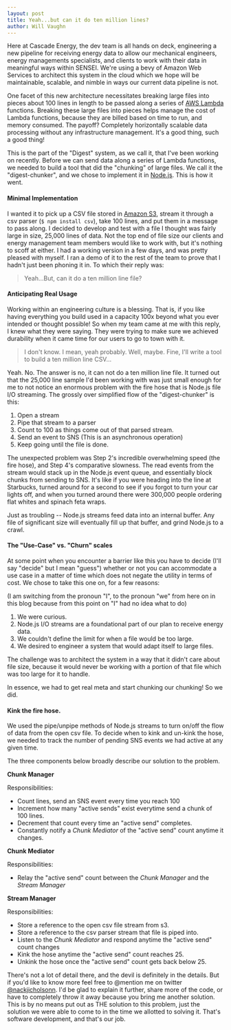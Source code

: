 ```yaml
---
layout: post
title: Yeah...but can it do ten million lines?
author: Will Vaughn
---
```


Here at Cascade Energy, the dev team is all hands on deck, engineering a new pipeline for receiving energy data to
allow our mechanical engineers, energy managements specialists, and clients to work with their
data in meaningful ways within SENSEI. We're using a bevy of Amazon Web Services to architect this system 
in the cloud which we hope will be maintainable, scalable, and nimble in ways our current data pipeline is not.

One facet of this new architecture necessitates breaking large files into pieces about 100 
lines in length to be passed along a series of [AWS Lambda](http://aws.amazon.com/lambda/) functions. Breaking these 
large files into pieces helps manage the cost of Lambda functions, because they are billed based on time to run, 
and memory consumed. The payoff? Completely horizontally scalable data processing without any infrastructure management.
It's a good thing, such a good thing!

This is the part of the "Digest" system, as we call it, that I've been working on recently. Before we can send
data along a series of Lambda functions, we needed to build a tool that did the "chunking" of large files. We
call it the "digest-chunker", and we chose to implement it in [Node.js](https://nodejs.org/). This is how it went.
 
#### Minimal Implementation

I wanted it to pick up a CSV file stored in [Amazon S3](http://aws.amazon.com/s3/), stream it through a csv parser 
(`$ npm install csv`), take 100 lines, and put them in a message to pass along. I decided to develop and test with a
file I thought was fairly large in size, 25,000 lines of data. Not the top end of file size our clients and energy
management team members would like to work with, but it's nothing to scoff at either. I had a working version in a 
few days, and was pretty pleased with myself. I ran a demo of it to the rest of the team to prove that I hadn't just 
been phoning it in. To which their reply was:

> Yeah...But, can it do a ten million line file?

#### Anticipating Real Usage

Working within an engineering culture is a blessing. That is, if you like having everything you build used in a capacity
100x beyond what you ever intended or thought possible! So when my team came at me with this reply, I knew what they
were saying. They were trying to make sure we achieved durability when it came time for our users to go to town 
with it.

> I don't know. I mean, yeah probably. Well, maybe. Fine, I'll write a tool to build a ten million line CSV...

Yeah. No. The answer is no, it can not do a ten million line file. It turned out that the 25,000 line sample I'd been
working with was just small enough for me to not notice an enormous problem with the fire hose that is Node.js file I/O
streaming. The grossly over simplified flow of the "digest-chunker" is this:

1. Open a stream
2. Pipe that stream to a parser
3. Count to 100 as things come out of that parsed stream.
4. Send an event to SNS (This is an asynchronous operation)
5. Keep going until the file is done.

The unexpected problem was Step 2's incredible overwhelming speed (the fire hose), and Step 4's comparative slowness.
The read events from the stream would stack up in the Node.js event queue, and essentially block chunks from sending 
to SNS. It's like if you were heading into the line at Starbucks, turned around for a second to see if you forgot to 
turn your car lights off, and when you turned around there were 300,000 people ordering flat whites and spinach 
feta wraps.

Just as troubling -- Node.js streams feed data into an internal buffer. Any file of significant size will 
eventually fill up that buffer, and grind Node.js to a crawl.

#### The "Use-Case" vs. "Churn" scales

At some point when you encounter a barrier like this you have to decide (I'll say "decide" but I mean "guess") whether
or not you can accommodate a use case in a matter of time which does not negate the utility in terms
of cost. We chose to take this one on, for a few reasons:

(I am switching from the pronoun "I", to the pronoun "we" from here on in this blog because from this point
on "I" had no idea what to do)

1. We were curious.
2. Node.js I/O streams are a foundational part of our plan to receive energy data.
3. We couldn't define the limit for when a file would be too large.
4. We desired to engineer a system that would adapt itself to large files. 

The challenge was to architect the system in a way that it didn't care about file size, because it would never be 
working with a portion of that file which was too large for it to handle.

In essence, we had to get real meta and start chunking our chunking! So we did.

#### Kink the fire hose.

We used the pipe/unpipe methods of Node.js streams to turn on/off the flow of data from the open csv file.
To decide when to kink and un-kink the hose, we needed to track the number of pending SNS events we had active at any
given time.

The three components below broadly describe our solution to the problem.

**Chunk Manager**

Responsibilities:

- Count lines, send an SNS event every time you reach 100
- Increment how many "active sends" exist everytime send a chunk of 100 lines.
- Decrement that count every time an "active send" completes.
- Constantly notify a *Chunk Mediator* of the "active send" count anytime it changes.
    
**Chunk Mediator**

Responsibilities:

- Relay the "active send" count between the *Chunk Manager* and the *Stream Manager*
    
**Stream Manager**

Responsibilities:

- Store a reference to the open csv file stream from s3.
- Store a reference to the csv parser stream that file is piped into.
- Listen to the *Chunk Mediator* and respond anytime the "active send" count changes
- Kink the hose anytime the "active send" count reaches 25.
- Unkink the hose once the "active send" count gets back below 25.
    
There's not a lot of detail there, and the devil is definitely in the details. But if you'd like to know
more feel free to @mention me on twitter [@nackjicholsonn](https://twitter.com/nackjicholsonn). I'd be glad to
explain it further, share more of the code, or have to completely throw it away because you bring me another
solution. This is by no means put out as THE solution to this problem, just the solution we were able to come to in the 
time we allotted to solving it. That's software development, and that's our job.
